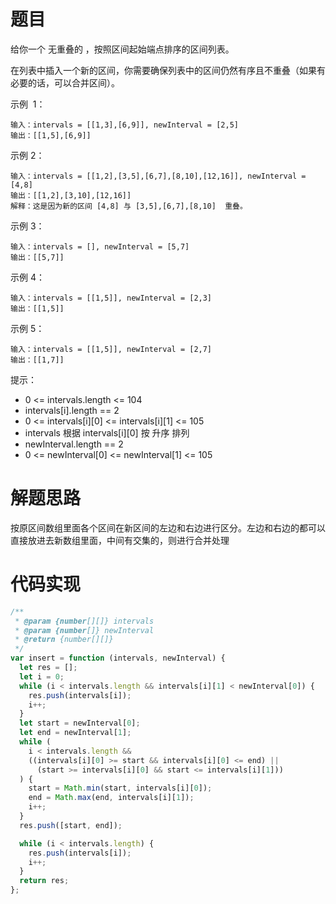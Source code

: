 # 题目

给你一个 无重叠的 ，按照区间起始端点排序的区间列表。

在列表中插入一个新的区间，你需要确保列表中的区间仍然有序且不重叠（如果有必要的话，可以合并区间）。

示例  1：

```
输入：intervals = [[1,3],[6,9]], newInterval = [2,5]
输出：[[1,5],[6,9]]
```

示例 2：

```
输入：intervals = [[1,2],[3,5],[6,7],[8,10],[12,16]], newInterval = [4,8]
输出：[[1,2],[3,10],[12,16]]
解释：这是因为新的区间 [4,8] 与 [3,5],[6,7],[8,10]  重叠。
```

示例 3：

```
输入：intervals = [], newInterval = [5,7]
输出：[[5,7]]
```

示例 4：

```
输入：intervals = [[1,5]], newInterval = [2,3]
输出：[[1,5]]
```

示例 5：

```
输入：intervals = [[1,5]], newInterval = [2,7]
输出：[[1,7]]
```

提示：

- 0 <= intervals.length <= 104
- intervals[i].length == 2
- 0 <= intervals[i][0] <= intervals[i][1] <= 105
- intervals 根据 intervals[i][0] 按 升序 排列
- newInterval.length == 2
- 0 <= newInterval[0] <= newInterval[1] <= 105

# 解题思路

按原区间数组里面各个区间在新区间的左边和右边进行区分。左边和右边的都可以直接放进去新数组里面，中间有交集的，则进行合并处理

# 代码实现

```javascript
/**
 * @param {number[][]} intervals
 * @param {number[]} newInterval
 * @return {number[][]}
 */
var insert = function (intervals, newInterval) {
  let res = [];
  let i = 0;
  while (i < intervals.length && intervals[i][1] < newInterval[0]) {
    res.push(intervals[i]);
    i++;
  }
  let start = newInterval[0];
  let end = newInterval[1];
  while (
    i < intervals.length &&
    ((intervals[i][0] >= start && intervals[i][0] <= end) ||
      (start >= intervals[i][0] && start <= intervals[i][1]))
  ) {
    start = Math.min(start, intervals[i][0]);
    end = Math.max(end, intervals[i][1]);
    i++;
  }
  res.push([start, end]);

  while (i < intervals.length) {
    res.push(intervals[i]);
    i++;
  }
  return res;
};
```
